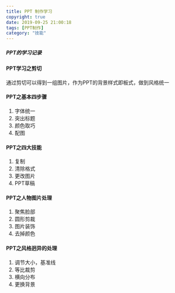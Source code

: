```yaml
---
title: PPT 制作学习
copyright: true
date: 2019-09-25 21:00:18
tags: [PPT制作]
category: "技能"
---
```

##### PPT的学习记录

#### PPT学习之剪切
通过剪切可以得到一组图片，作为PPT的背景样式即板式，做到风格统一

#### PPT之基本四步骤
1. 字体统一
2. 突出标题
3. 颜色取巧
4. 配图

#### PPT之四大技能
1. 复制
2. 清除格式
3. 更改图片
4. PPT草稿

#### PPT之人物图片处理
1. 聚焦脸部
2. 圆形剪裁
3. 图片装饰
4. 去掉颜色

#### PPT之风格迥异的处理
1. 调节大小，基准线
2. 等比裁剪
3. 横向分布
4. 更换背景
